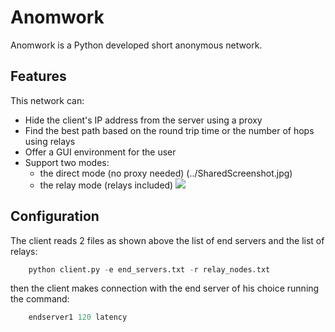 # Anomwork
Anomwork is a Python developed short anonymous network.

## Features
This network can:
* Hide the client's IP address from the server using a proxy
* Find the best path based on the round trip time or the number of hops using relays
* Offer a GUI environment for the user
* Support two modes: 
  * the direct mode (no proxy needed) 
    (../SharedScreenshot.jpg)
  * the relay mode (relays included)
    ![](../SharedScreenshot2.jpg)


## Configuration
The client reads 2 files as shown above the list of end servers and the list of relays:
```python
    python client.py -e end_servers.txt -r relay_nodes.txt
```
then the client makes connection with the end server of his choice running the command:
```python
    endserver1 120 latency
```
